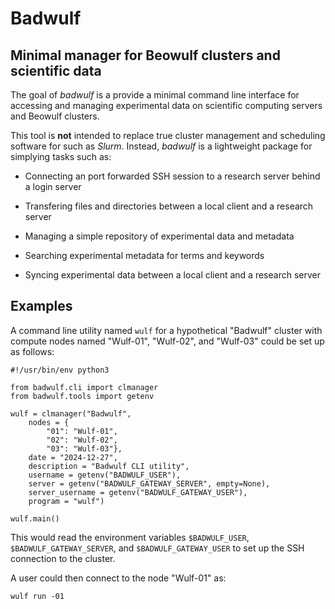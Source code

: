 # Badwulf 

## Minimal manager for Beowulf clusters and scientific data

The goal of *badwulf* is a provide a minimal command line interface for accessing and managing experimental data on scientific computing servers and Beowulf clusters.

This tool is __not__ intended to replace true cluster management and scheduling software for such as *Slurm*. Instead, *badwulf* is a lightweight package for simplying tasks such as:

- Connecting an port forwarded SSH session to a research server behind a login server

- Transfering files and directories between a local client and a research server

- Managing a simple repository of experimental data and metadata

- Searching experimental metadata for terms and keywords

- Syncing experimental data between a local client and a research server

## Examples

A command line utility named `wulf` for a hypothetical "Badwulf" cluster with compute nodes named "Wulf-01", "Wulf-02", and "Wulf-03" could be set up as follows:

```
#!/usr/bin/env python3

from badwulf.cli import clmanager
from badwulf.tools import getenv

wulf = clmanager("Badwulf",
	nodes = {
		"01": "Wulf-01",
		"02": "Wulf-02",
		"03": "Wulf-03"},
	date = "2024-12-27",
	description = "Badwulf CLI utility",
	username = getenv("BADWULF_USER"),
	server = getenv("BADWULF_GATEWAY_SERVER", empty=None),
	server_username = getenv("BADWULF_GATEWAY_USER"),
	program = "wulf")

wulf.main()
```

This would read the environment variables `$BADWULF_USER`, `$BADWULF_GATEWAY_SERVER`, and `$BADWULF_GATEWAY_USER` to set up the SSH connection to the cluster.

A user could then connect to the node "Wulf-01" as:

```
wulf run -01
```
